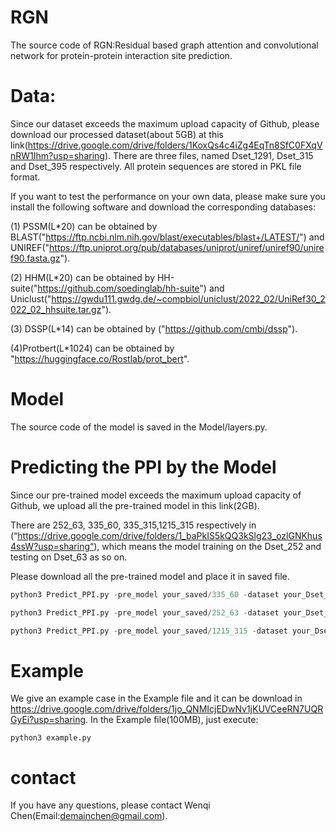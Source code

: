 

# RGN

The source code of RGN:Residual based graph attention and convolutional network for protein-protein interaction site prediction.

# Data:

Since our dataset exceeds the maximum upload capacity of Github, please download our processed dataset(about 5GB) at this link(https://drive.google.com/drive/folders/1KoxQs4c4iZg4EqTn8SfC0FXqVnRW1Ihm?usp=sharing).
There are three files, named Dset_1291, Dset_315 and Dset_395 respectively.
All protein sequences are stored in PKL file format.

If you want to test the performance on your own data, please make sure you install the following software and download the corresponding databases:

(1) PSSM(L*20) can be obtained by BLAST("https://ftp.ncbi.nlm.nih.gov/blast/executables/blast+/LATEST/") and UNIREF("https://ftp.uniprot.org/pub/databases/uniprot/uniref/uniref90/uniref90.fasta.gz").

(2) HHM(L*20) can be obtained by HH-suite("https://github.com/soedinglab/hh-suite") and 	Uniclust("https://gwdu111.gwdg.de/~compbiol/uniclust/2022_02/UniRef30_2022_02_hhsuite.tar.gz").

(3) DSSP(L*14) can be obtained by ("https://github.com/cmbi/dssp").

(4)Protbert(L*1024) can be obtained by "https://huggingface.co/Rostlab/prot_bert".



# Model

The source code of the model is saved in the Model/layers.py. 

# Predicting the PPI by the Model

Since our pre-trained model exceeds the maximum upload capacity of Github, we upload all the pre-trained model in this link(2GB). 

There are 252_63, 335_60, 335_315,1215_315 respectively in (“https://drive.google.com/drive/folders/1_baPkIS5kQQ3kSlg23_ozlGNKhus4ssW?usp=sharing“), which means the model training on the Dset_252 and testing on Dset_63 as so on.

Please download all the pre-trained model and place it in saved file.

```python
python3 Predict_PPI.py -pre_model your_saved/335_60 -dataset your_Dset_60
```

```python
python3 Predict_PPI.py -pre_model your_saved/252_63 -dataset your_Dset_63
```

```python
python3 Predict_PPI.py -pre_model your_saved/1215_315 -dataset your_Dset_315
```

# Example

We give an example case in the Example file and it can be download in https://drive.google.com/drive/folders/1jo_QNMIcjEDwNv1jKUVCeeRN7UQRGyEi?usp=sharing.
In the Example file(100MB), just execute:
```
python3 example.py 
```



# contact

If you have any questions, please contact Wenqi Chen(Email:[demainchen@gmail.com](mailto:demainchen@gmail.com)).
